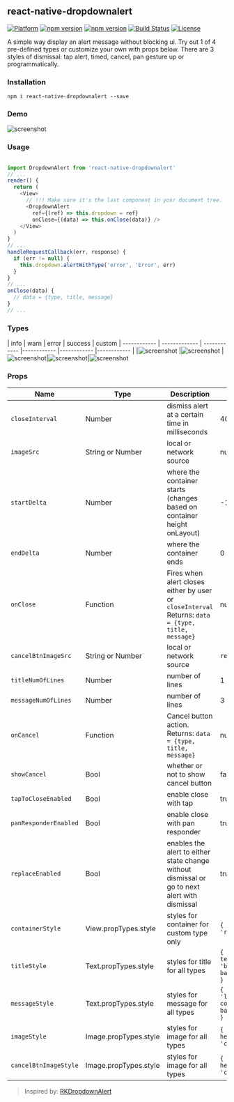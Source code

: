 ## react-native-dropdownalert

[![Platform](https://img.shields.io/badge/platform-react--native-lightgrey.svg)](http://facebook.github.io/react-native/)
[![npm version](http://img.shields.io/npm/v/react-native-dropdownalert.svg)](https://www.npmjs.com/package/react-native-dropdownalert)
[![npm version](http://img.shields.io/npm/dm/react-native-dropdownalert.svg)](https://www.npmjs.com/package/react-native-dropdownalert)
[![Build Status](https://travis-ci.org/devBrian/react-native-dropdownalert.svg?branch=master)](https://travis-ci.org/devBrian/react-native-dropdownalert)
[![License](https://img.shields.io/badge/license-MIT-blue.svg)](https://raw.github.com/devBrian/react-native-dropdownalert/master/LICENSE)

A simple way display an alert message without blocking ui. Try out 1 of 4 pre-defined types or customize your own with props below. There are 3 styles of dismissal: tap alert, timed, cancel, pan gesture up or programmatically. 

### Installation
```
npm i react-native-dropdownalert --save
```

### Demo
![screenshot](https://raw.github.com/devBrian/react-native-dropdownalert/master/screenshots/demo.gif)

### Usage
```javascript

import DropdownAlert from 'react-native-dropdownalert'
// ...
render() {
  return (
    <View>
      // !!! Make sure it's the last component in your document tree.
      <DropdownAlert
        ref={(ref) => this.dropdown = ref}
        onClose={(data) => this.onClose(data)} />
    </View>
  )
}
// ...
handleRequestCallback(err, response) {
  if (err != null) {
    this.dropdown.alertWithType('error', 'Error', err)
  }
}
// ...
onClose(data) {
  // data = {type, title, message}
}
// ...
```

### Types

| info | warn | error | success | custom
| ------------ | ------------- | ------------ |------------ |------------ |------------ |
|![screenshot](https://raw.github.com/devBrian/react-native-dropdownalert/master/screenshots/info.png) |![screenshot](https://raw.github.com/devBrian/react-native-dropdownalert/master/screenshots/warning.png) |![screenshot](https://raw.github.com/devBrian/react-native-dropdownalert/master/screenshots/error.png)|![screenshot](https://raw.github.com/devBrian/react-native-dropdownalert/master/screenshots/success.png)|![screenshot](https://raw.github.com/devBrian/react-native-dropdownalert/master/screenshots/custom.png)

### Props
| Name | Type | Description | Default
| ---- | ---- | ------------ | --------- |
| ```closeInterval``` | Number  | dismiss alert at a certain time in milliseconds | 4000
| ```imageSrc``` | String or Number  | local or network source | null
| ```startDelta``` | Number  | where the container starts (changes based on container height onLayout) | -100
| ```endDelta``` | Number  | where the container ends | 0
| ```onClose``` | Function  | Fires when alert closes either by user or  ```closeInterval``` Returns: ```data = {type, title, message}```  | null
| ```cancelBtnImageSrc``` | String or Number | local or network source | ```require('./assets/cancel.png')``` |
| ```titleNumOfLines``` | Number  | number of lines | 1
| ```messageNumOfLines``` | Number  | number of lines | 3
| ```onCancel``` | Function  | Cancel button action. Returns: ```data = {type, title, message}``` | null
| ```showCancel``` | Bool  | whether or not to show cancel button | false
| ```tapToCloseEnabled``` | Bool  | enable close with tap | true
| ```panResponderEnabled``` | Bool  | enable close with pan responder | true
| ```replaceEnabled``` | Bool  | enables the alert to either state change without dismissal or go to next alert with dismissal | true
| ```containerStyle``` | View.propTypes.style  | styles for container for custom type only | ```{ padding: 16, flexDirection: 'row' }```
| ```titleStyle``` | Text.propTypes.style  | styles for title for all types | ```{       fontSize: 16, textAlign: 'left', fontWeight: 'bold', color: 'white', backgroundColor: 'transparent' }```
| ```messageStyle``` | Text.propTypes.style  | styles for message for all types | ```{ fontSize: 14, textAlign: 'left', fontWeight: 'bold', color: 'white', backgroundColor: 'transparent' }```
| ```imageStyle``` | Image.propTypes.style  | styles for image for all types | ```{    padding: 8, width: 36, height: 36, alignSelf: 'center' }```
| ```cancelBtnImageStyle``` | Image.propTypes.style  | styles for image for all types | ```{    padding: 8, width: 36, height: 36, alignSelf: 'center' }```


> Inspired by: [RKDropdownAlert](https://github.com/cwRichardKim/RKDropdownAlert)
